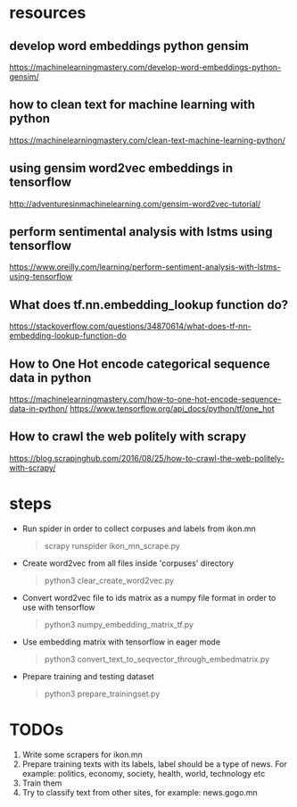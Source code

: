 # resources

## develop word embeddings python gensim
https://machinelearningmastery.com/develop-word-embeddings-python-gensim/

## how to clean text for machine learning with python
https://machinelearningmastery.com/clean-text-machine-learning-python/

## using gensim word2vec embeddings in tensorflow
http://adventuresinmachinelearning.com/gensim-word2vec-tutorial/

## perform sentimental analysis with lstms using tensorflow
https://www.oreilly.com/learning/perform-sentiment-analysis-with-lstms-using-tensorflow

## What does tf.nn.embedding_lookup function do?
https://stackoverflow.com/questions/34870614/what-does-tf-nn-embedding-lookup-function-do

## How to One Hot encode categorical sequence data in python
https://machinelearningmastery.com/how-to-one-hot-encode-sequence-data-in-python/
https://www.tensorflow.org/api_docs/python/tf/one_hot

## How to crawl the web politely with scrapy
https://blog.scrapinghub.com/2016/08/25/how-to-crawl-the-web-politely-with-scrapy/

# steps

- Run spider in order to collect corpuses and labels from ikon.mn
    > scrapy runspider ikon_mn_scrape.py

- Create word2vec from all files inside 'corpuses' directory
    > python3 clear_create_word2vec.py 

- Convert word2vec file to ids matrix as a numpy file format in order to use with tensorflow
    > python3 numpy_embedding_matrix_tf.py

- Use embedding matrix with tensorflow in eager mode
    > python3 convert_text_to_seqvector_through_embedmatrix.py

- Prepare training and testing dataset
    > python3 prepare_trainingset.py



# TODOs

1. Write some scrapers for ikon.mn
2. Prepare training texts with its labels, label should be a type of news. For example: politics, economy, society, health, world, technology etc
3. Train them
4. Try to classify text from other sites, for example: news.gogo.mn